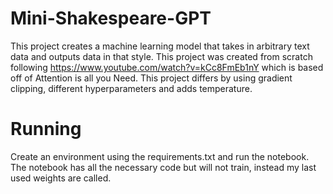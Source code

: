 # Mini-Shakespeare-GPT
This project creates a machine learning model that takes in arbitrary text data and outputs data in that style.
This project was created from scratch following https://www.youtube.com/watch?v=kCc8FmEb1nY which is based off of Attention is all you Need. This project differs by using gradient clipping, different hyperparameters and adds temperature.

# Running
Create an environment using the requirements.txt and run the notebook. The notebook has all the necessary code but will not train, instead my last used weights are called.

